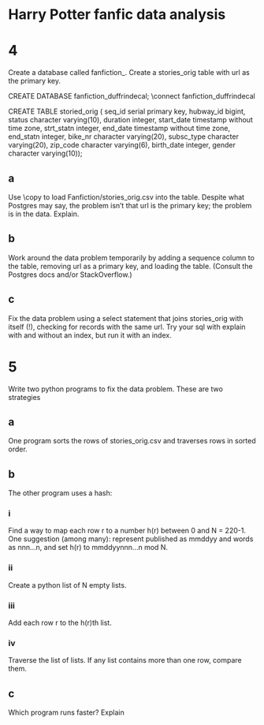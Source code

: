 # Harry Potter fanfic data analysis


# 4
Create a database called fanfiction\_<lastname>. Create a stories\_orig table with url as the primary key. 

CREATE DATABASE fanfiction_duffrindecal;
\connect fanfiction_duffrindecal

CREATE TABLE storied_orig (
  seq_id  serial primary key,
  hubway_id   bigint,
  status  character varying(10),
  duration  integer,
  start_date  timestamp without time zone,
  strt_statn  integer,
  end_date  timestamp without time zone,
  end_statn   integer,
  bike_nr   character varying(20),
  subsc_type  character varying(20),
  zip_code  character varying(6),
  birth_date  integer,
  gender  character varying(10));

## a
Use \copy to load Fanfiction/stories\_orig.csv into the table. Despite what Postgres may say, the problem isn’t that url is the primary key; the problem is in the data. Explain. 

## b
Work around the data problem temporarily by adding a sequence column to the table, removing url as a primary key, and loading the table. (Consult the Postgres docs and/or StackOverflow.)

## c
Fix the data problem using a select statement that joins stories\_orig with itself (!), checking for records with the same url. Try your sql with explain with and without an index, but run it with an index.

# 5
Write two python programs to fix the data problem. These are two strategies 

## a
One program sorts the rows of stories\_orig.csv and traverses rows in sorted order.

## b
The other program uses a hash:

### i
Find a way to map each row r to a number h(r) between 0 and N = 220-1. 
One suggestion (among many): represent published as mmddyy and words as nnn...n, and set h(r) to mmddyynnn...n mod N.

### ii
Create a python list of N empty lists.

### iii
Add each row r to the h(r)th list. 

### iv
Traverse the list of lists. If any list contains more than one row, compare them. 

## c
Which program runs faster? Explain
